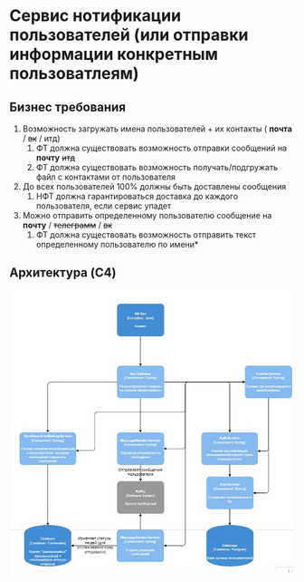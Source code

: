 # Сервис нотификации пользователей (или отправки информации конкретным пользоватлеям)

## Бизнес требования
1. Возможность загружать имена пользователей + их контакты ( <strong>почта</strong> / ~~вк~~ / итд) 
   1. ФТ должна существовать возможность отправки сообщений на <strong>почту</strong> ~~итд~~
   2. ФТ должна существовать возможность получать/подгружать файл с контактами от пользователя
2. До всех пользователей 100% должны быть доставлены сообщения
   1. НФТ должна гарантироваться доставка до каждого пользователя, если сервис упадет
3. Можно отправить определенному пользователю сообщение на <strong>почту</strong> / ~~телеграмм~~ / ~~вк~~
   1. ФТ должна существовать возможность отправить текст определенному пользователю по имени*

## Архитектура (C4)
![Screenshot](https://github.com/A192747/Notification-service/blob/main/images/Arcitecture.jpg)







